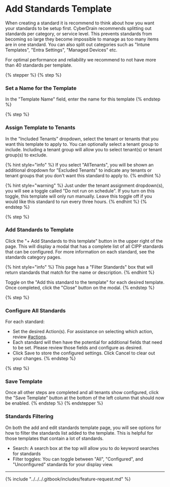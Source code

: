 # Add Standards Template

When creating a standard it is recommend to think about how you want your standards to be setup first. CyberDrain recommends splitting out standards per category, or service level. This prevents standards from becoming so large they become impossible to manage as too many items are in one standard. You can also split out categories such as "Intune Templates", "Entra Settings", "Managed Devices" etc.

For optimal performance and reliability we recommend to not have more than 40 standards per template.

{% stepper %}
{% step %}
### Set a Name for the Template

In the "Template Name" field, enter the name for this template
{% endstep %}

{% step %}
### Assign Template to Tenants

In the "Included Tenants" dropdown, select the tenant or tenants that you want this template to apply to. You can optionally select a tenant group to include. Including a tenant group will allow you to select tenant(s) or tenant group(s) to exclude.

{% hint style="info" %}
If you select "AllTenants", you will be shown an additional dropdown for "Excluded Tenants" to indicate any tenants or tenant groups that you don't want this standard to apply to.
{% endhint %}

{% hint style="warning" %}
Just under the tenant assignment dropdown(s), you will see a toggle called "Do not run on schedule". If you turn on this toggle, this template will only run manually. Leave this toggle off if you would like this standard to run every three hours.
{% endhint %}
{% endstep %}

{% step %}
### Add Standards to Template

Click the "+ Add Standards to this template" button in the upper right of the page. This will display a modal that has a complete list of all CIPP standards that can be configured. For more information on each standard, see the standards category pages.

{% hint style="info" %}
This page has a "Filter Standards" box that will return standards that match for the name or description.
{% endhint %}

Toggle on the "Add this standard to the template" for each desired template. Once completed, click the "Close" button on the modal.
{% endstep %}

{% step %}
### Configure All Standards

For each standard:

* Set the desired Action(s). For assistance on selecting which action, review [#actions](./#actions "mention").
* Each standard will then have the potential for additional fields that need to be set. Please review those fields and configure as desired.
* Click Save to store the configured settings. Click Cancel to clear out your changes.
{% endstep %}

{% step %}
### Save Template

Once all other steps are completed and all tenants show configured, click the "Save Template" button at the bottom of the left column that should now be enabled.
{% endstep %}
{% endstepper %}

### Standards Filtering

On both the add and edit standards template page, you will see options for how to filter the standards list added to the template. This is helpful for those templates that contain a lot of standards.

* Search: A search box at the top will allow you to do keyword searches for standards
* Filter toggles: You can toggle between "All", "Configured", and "Unconfigured" standards for your display view.

***

{% include "../../../.gitbook/includes/feature-request.md" %}
